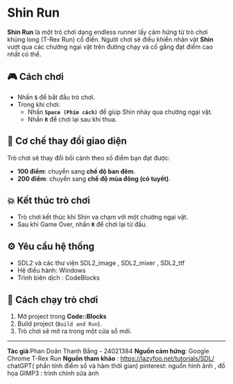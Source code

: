 # Shin Run

**Shin Run** là một trò chơi dạng endless runner lấy cảm hứng từ trò chơi khủng long (T-Rex Run) cổ điển. Người chơi sẽ điều khiển nhân vật **Shin** vượt qua các chướng ngại vật trên đường chạy và cố gắng đạt điểm cao nhất có thể.

## 🎮 Cách chơi

- Nhấn **`S`** để bắt đầu trò chơi.
- Trong khi chơi:
  - Nhấn **`Space (Phím cách)`** để giúp Shin nhảy qua chướng ngại vật.
  - Nhấn **`R`** để chơi lại sau khi thua.

## 🌆 Cơ chế thay đổi giao diện

Trò chơi sẽ thay đổi bối cảnh theo số điểm bạn đạt được:

- **100 điểm**: chuyển sang **chế độ ban đêm**.
- **200 điểm**: chuyển sang **chế độ mùa đông (có tuyết)**.

## 💥 Kết thúc trò chơi

- Trò chơi kết thúc khi Shin va chạm với một chướng ngại vật.
- Sau khi Game Over, nhấn **`R`** để chơi lại từ đầu.


## ⚙️ Yêu cầu hệ thống

- SDL2 và các thư viện SDL2_image , SDL2_mixer , SDL2_ttf
- Hệ điều hành: Windows 
- Trình biên dịch : CodeBlocks

## 🚀 Cách chạy trò chơi

1. Mở project trong **Code::Blocks** 
2. Build project (`Build and Run`).
3. Trò chơi sẽ mở ra trong một cửa sổ mới.

---

**Tác giả**:Phan Doãn Thanh Bằng - 24021384 
**Nguồn cảm hứng**: Google Chrome T-Rex Run 
**Nguồn tham khảo** : 
https://lazyfoo.net/tutorials/SDL/
chatGPT( phần tính điểm số và hàm thời gian)
pinterest: nguồn hình ảnh , đồ họa
GIMP3 : trình chỉnh sửa ảnh 

